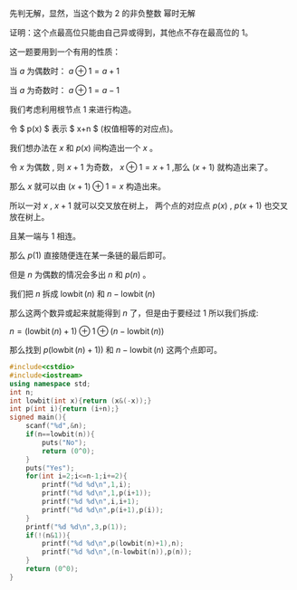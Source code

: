 先判无解，显然，当这个数为 $2$ 的非负整数
幂时无解

证明：这个点最高位只能由自己异或得到，其他点不存在最高位的 $1$。

这一题要用到一个有用的性质：

当 $a$ 为偶数时： $a\oplus 1= a+1$

当 $a$ 为奇数时： $a\oplus 1= a-1$ 

我们考虑利用根节点 $1$ 来进行构造。

令 $ p(x) $ 表示 $ x+n $ (权值相等的对应点)。

我们想办法在 $x$ 和 $p(x)$ 间构造出一个 $x$ 。

令 $x$ 为偶数 , 则 $x+1$ 为奇数， $x\oplus 1= x+1$ ,那么 $(x+1)$ 就构造出来了。

那么 $x$ 就可以由 $(x+1)\oplus 1= x$ 构造出来。

所以一对 $x$ , $x+1$ 就可以交叉放在树上， 两个点的对应点 $p(x)$ , $p(x+1)$ 也交叉放在树上。

且某一端与 $1$ 相连。

那么 $p(1)$ 直接随便连在某一条链的最后即可。

但是 $n$ 为偶数的情况会多出 $n$ 和 $p(n)$ 。

我们把 $n$ 拆成 $\operatorname{lowbit}(n)$ 和 $n-\operatorname{lowbit}(n)$

那么这两个数异或起来就能得到 $n$ 了，但是由于要经过 $1$ 所以我们拆成:

$n=(\operatorname{lowbit}(n)+1) \oplus 1 \oplus(n-\operatorname{lowbit}(n))$

那么找到 $p(\operatorname{lowbit}(n)+1))$ 和 $n-\operatorname{lowbit}(n)$ 这两个点即可。

```cpp
#include<cstdio>
#include<iostream>
using namespace std;
int n;
int lowbit(int x){return (x&(-x));}
int p(int i){return (i+n);}
signed main(){
	scanf("%d",&n);
	if(n==lowbit(n)){
		puts("No");
		return (0^0);
	}
	puts("Yes");
	for(int i=2;i<=n-1;i+=2){
		printf("%d %d\n",1,i);
		printf("%d %d\n",1,p(i+1));
		printf("%d %d\n",i,i+1);
		printf("%d %d\n",p(i+1),p(i));
	}
	printf("%d %d\n",3,p(1));
	if(!(n&1)){
		printf("%d %d\n",p(lowbit(n)+1),n);
		printf("%d %d\n",(n-lowbit(n)),p(n));
	}
	return (0^0);
}
```
